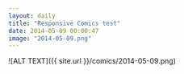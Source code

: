 ```yaml
---
layout: daily
title: "Responsive Comics test"
date: 2014-05-09 00:00:47
image: "2014-05-09.png"
---
```

![ALT TEXT]({{ site.url }}/comics/2014-05-09.png)

